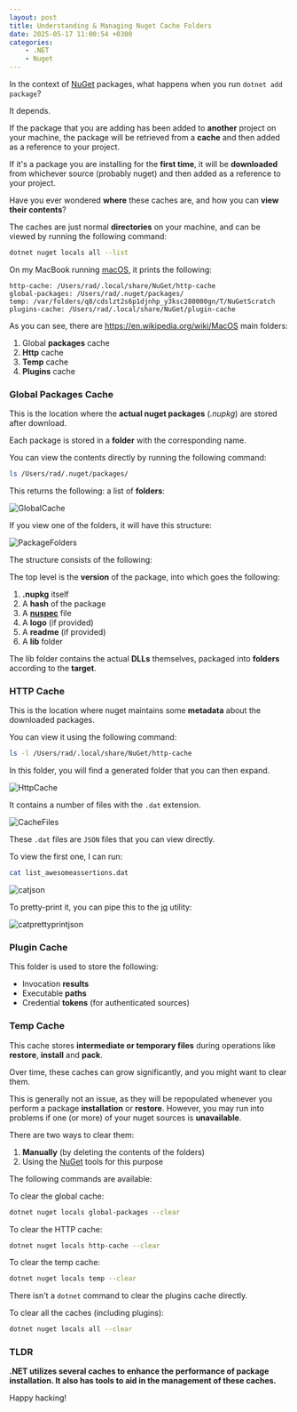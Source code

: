 ```yaml
---
layout: post
title: Understanding & Managing Nuget Cache Folders
date: 2025-05-17 11:00:54 +0300
categories:
    - .NET
    - Nuget
---
```


In the context of [NuGet](https://learn.microsoft.com/en-us/nuget/) packages, what happens when you run `dotnet add package`?

It depends.

If the package that you are adding has been added to **another** project on your machine, the package will be retrieved from a **cache** and then added as a reference to your project.

If it's a package you are installing for the **first time**, it will be **downloaded** from whichever source (probably nuget) and then added as a reference to your project.

Have you ever wondered **where** these caches are, and how you can **view their contents**?

The caches are just normal **directories** on your machine, and can be viewed by running the following command:

```bash
dotnet nuget locals all --list
```

On my MacBook running [macOS](https://en.wikipedia.org/wiki/MacOS), it prints the following:

```plaintext
http-cache: /Users/rad/.local/share/NuGet/http-cache
global-packages: /Users/rad/.nuget/packages/
temp: /var/folders/q8/cdslzt2s6p1djnhp_y3ksc280000gn/T/NuGetScratch
plugins-cache: /Users/rad/.local/share/NuGet/plugin-cache
```

As you can see, there are https://en.wikipedia.org/wiki/MacOS main folders:

1. Global **packages** cache
2. **Http** cache
3. **Temp** cache
4. **Plugins** cache

### Global Packages Cache

This is the location where the **actual nuget packages** (*.nupkg*) are stored after download.

Each package is stored in a **folder** with the corresponding name.

You can view the contents directly by running the following command:

```bash
ls /Users/rad/.nuget/packages/
```

This returns the following: a list of **folders**:

![GlobalCache](../images/2025/05/GlobalCache.png)

If you view one of the folders, it will have this structure:

![PackageFolders](../images/2025/05/PackageFolders.png)

The structure consists of the following:

The top level is the **version** of the package, into which goes the following:

1. **.nupkg** itself
2. A **hash** of the package
3. A **[nuspec](https://learn.microsoft.com/en-us/nuget/reference/nuspec)** file
4. A **logo** (if provided)
5. A **readme** (if provided)
6. A **lib** folder

The lib folder contains the actual **DLLs** themselves, packaged into **folders** according to the **target**.

### HTTP Cache

This is the location where nuget maintains some **metadata** about the downloaded packages.

You can view it using the following command:

```bash
ls -l /Users/rad/.local/share/NuGet/http-cache
```

In this folder, you will find a generated folder that you can then expand.

![HttpCache](../images/2025/05/HttpCache.png)

It contains a number of files with the `.dat` extension. 

![CacheFiles](../images/2025/05/CacheFiles.png)

These `.dat` files are `JSON` files that you can view directly.

To view the first one, I can run:

```bash
cat list_awesomeassertions.dat
```

![catjson](../images/2025/05/catjson.png)

To pretty-print it, you can pipe this to the [jq](https://jqlang.org/) utility:

![catprettyprintjson](../images/2025/05/catprettyprintjson.png)

### Plugin Cache

This folder is used to store the following:

- Invocation **results**
- Executable **paths**
- Credential **tokens** (for authenticated sources)

### Temp Cache

This cache stores  **intermediate or temporary files** during operations like **restore**, **install** and **pack**.

Over time, these caches can grow significantly, and you might want to clear them.

This is generally not an issue, as they will be repopulated whenever you perform a package **installation** or **restore**. However, you may run into problems if one (or more) of your nuget sources is **unavailable**.

There are two ways to clear them:

1. **Manually** (by deleting the contents of the folders)
2. Using the [NuGet](https://learn.microsoft.com/en-us/dotnet/core/tools/dotnet-nuget-locals) tools for this purpose

The following commands are available:

To clear the global cache:

```bash
dotnet nuget locals global-packages --clear
```

To clear the HTTP cache:

```bash
dotnet nuget locals http-cache --clear
```

To clear the temp cache:

```bash
dotnet nuget locals temp --clear
```

There isn't a `dotnet` command to clear the plugins cache directly.

To clear all the caches (including plugins):

```bash
dotnet nuget locals all --clear
```

### TLDR

**.NET utilizes several caches to enhance the performance of package installation. It also has tools to aid in the management of these caches.**

Happy hacking!
